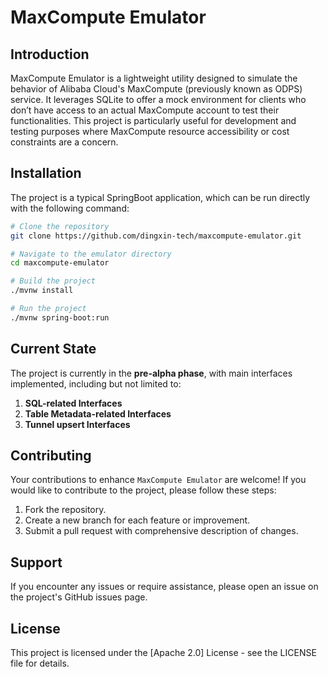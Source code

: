 # MaxCompute Emulator

## Introduction

MaxCompute Emulator is a lightweight utility designed to simulate the behavior of Alibaba Cloud's MaxCompute (previously known as ODPS) service. It leverages SQLite to offer a mock environment for clients who don’t have access to an actual MaxCompute account to test their functionalities. This project is particularly useful for development and testing purposes where MaxCompute resource accessibility or cost constraints are a concern.

## Installation

The project is a typical SpringBoot application, which can be run directly with the following command:
```bash
# Clone the repository
git clone https://github.com/dingxin-tech/maxcompute-emulator.git

# Navigate to the emulator directory
cd maxcompute-emulator

# Build the project
./mvnw install

# Run the project
./mvnw spring-boot:run
```

## Current State

The project is currently in the **pre-alpha phase**, with main interfaces implemented, including but not limited to:

1. **SQL-related Interfaces**
2. **Table Metadata-related Interfaces**
3. **Tunnel upsert Interfaces**

## Contributing

Your contributions to enhance `MaxCompute Emulator` are welcome! If you would like to contribute to the project, please follow these steps:

1. Fork the repository.
2. Create a new branch for each feature or improvement.
3. Submit a pull request with comprehensive description of changes.

## Support

If you encounter any issues or require assistance, please open an issue on the project's GitHub issues page.

## License

This project is licensed under the [Apache 2.0] License - see the LICENSE file for details.